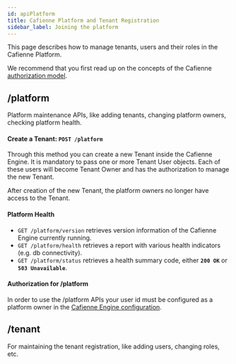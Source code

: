 ```yaml
---
id: apiPlatform
title: Cafienne Platform and Tenant Registration
sidebar_label: Joining the platform
---
```


This page describes how to manage tenants, users and their roles in the Cafienne Platform.

We recommend that you first read up on the concepts of the Cafienne [authorization model](engineAuthorization.md).

## /platform
Platform maintenance APIs, like adding tenants, changing platform owners, checking platform health.

#### Create a Tenant: `POST /platform`
Through this method you can create a new Tenant inside the Cafienne Engine.
It is mandatory to pass one or more Tenant User objects. Each of these users will become Tenant Owner and has the authorization to manage the new Tenant.

After creation of the new Tenant, the platform owners no longer have access to the Tenant.

#### Platform Health
- `GET /platform/version` retrieves version information of the Cafienne Engine currently running.
- `GET /platform/health` retrieves a report with various health indicators (e.g. db connectivity).
- `GET /platform/status` retrieves a health summary code, either **`200 OK`** or **`503 Unavailable`**.

#### Authorization for /platform
In order to use the /platform APIs your user id must be configured as a platform owner in the [Cafienne Engine configuration](engineConfiguration.md).


## /tenant
For maintaining the tenant registration, like adding users, changing roles, etc.



